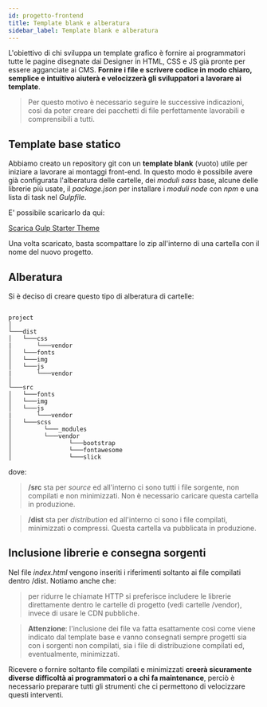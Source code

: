 ```yaml
---
id: progetto-frontend
title: Template blank e alberatura
sidebar_label: Template blank e alberatura
---
```

L'obiettivo di chi sviluppa un template grafico è fornire ai programmatori tutte le pagine disegnate dai Designer in HTML, CSS e JS già pronte per essere agganciate ai CMS. __Fornire i file e scrivere codice in modo chiaro, semplice e intuitivo aiuterà e velocizzerà gli sviluppatori a lavorare ai template__. 

>Per questo motivo è necessario seguire le successive indicazioni, così da poter creare dei pacchetti di file perfettamente lavorabili e comprensibili a tutti.

## Template base statico
Abbiamo creato un repository git con un __template blank__ (vuoto) utile per iniziare a lavorare ai montaggi front-end. In questo modo è possibile avere già configurata l'alberatura delle cartelle, dei *moduli sass* base, alcune delle librerie più usate, il *package.json* per installare i *moduli node* con *npm* e una lista di task nel *Gulpfile*.

E' possibile scaricarlo da qui:

<a href="https://github.com/Amaca/Gulp-starter-theme" class="btn">Scarica Gulp Starter Theme</a>

Una volta scaricato, basta scompattare lo zip all'interno di una cartella con il nome del nuovo progetto.

## Alberatura
Si è deciso di creare questo tipo di alberatura di cartelle:

```

project
│
└───dist
│   └───css
|       └───vendor
│   └───fonts
│   └───img
│   └───js
|       └───vendor
│   
└───src
│   └───fonts
│   └───img
│   └───js
|       └───vendor
│   └───scss
│         └───_modules
│         └───vendor
│                └───bootstrap
│                └───fontawesome
│                └───slick

```

dove:

>__/src__ sta per *source* ed all'interno ci sono tutti i file sorgente, non compilati e non minimizzati. Non è necessario caricare questa cartella in produzione.

>__/dist__ sta per *distribution* ed all'interno ci sono i file compilati, minimizzati o compressi. Questa cartella va pubblicata in produzione.

## Inclusione librerie e consegna sorgenti

Nel file *index.html* vengono inseriti i riferimenti soltanto ai file compilati dentro /dist. Notiamo anche che:

> per ridurre le chiamate HTTP si preferisce includere le librerie direttamente dentro le cartelle di progetto (vedi cartelle /vendor), invece di usare le CDN pubbliche.

>__Attenzione__: l'inclusione dei file va fatta esattamente così come viene indicato dal template base e vanno consegnati sempre progetti sia con i sorgenti non compilati, sia i file di distribuzione compilati ed, eventualmente, minimizzati. 

Ricevere o fornire soltanto file compilati e minimizzati __creerà sicuramente diverse difficoltà ai programmatori o a chi fa maintenance__, perciò è necessario preparare tutti gli strumenti che ci permettono di velocizzare questi interventi.
